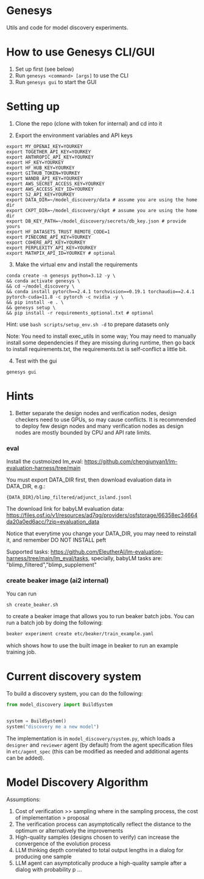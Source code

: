 # Genesys

Utils and code for model discovery experiments. 


# How to use Genesys CLI/GUI


1. Set up  first (see below)
2. Run `genesys <command> [args]` to use the CLI
3. Run `genesys gui` to start the GUI


# Setting up 

1. Clone the repo (clone with token for internal) and cd into it

2. Export the environment variables and API keys

```shell
export MY_OPENAI_KEY=YOURKEY
export TOGETHER_API_KEY=YOURKEY
export ANTHROPIC_API_KEY=YOURKEY
export HF_KEY=YOURKEY
export HF_HUB_KEY=YOURKEY
export GITHUB_TOKEN=YOURKEY
export WANDB_API_KEY=YOURKEY
export AWS_SECRET_ACCESS_KEY=YOURKEY
export AWS_ACCESS_KEY_ID=YOURKEY
export S2_API_KEY=YOURKEY
export DATA_DIR=~/model_discovery/data # assume you are using the home dir 
export CKPT_DIR=~/model_discovery/ckpt # assume you are using the home dir 
export DB_KEY_PATH=~/model_discovery/secrets/db_key.json # provide yours
export HF_DATASETS_TRUST_REMOTE_CODE=1
export PINECONE_API_KEY=YOURKEY
export COHERE_API_KEY=YOURKEY
export PERPLEXITY_API_KEY=YOURKEY
export MATHPIX_API_ID=YOURKEY # optional
```

3. Make the virtual env and install the requirements 

```shell
conda create -n genesys python=3.12 -y \
&& conda activate genesys \
&& cd ~/model_discovery \
&& conda install pytorch==2.4.1 torchvision==0.19.1 torchaudio==2.4.1  pytorch-cuda=11.8 -c pytorch -c nvidia -y \
&& pip install -e . \
&& genesys setup \
&& pip install -r requirements_optional.txt # optional
```
Hint: use ```bash scripts/setup_env.sh -d``` to prepare datasets only

Note: You need to install exec_utils in some way; You may need to manually install some dependencies if they are missing during runtime, then go back to install requirements.txt, the requirements.txt is self-conflict a little bit. 

4. Test with the gui
```
genesys gui
```


# Hints

1. Better separate the design nodes and verification nodes, design checkers need to use GPUs, so may cause conflicts. It is recommended to deploy few design nodes and many verification nodes as design nodes are mostly bounded by CPU and API rate limits. 


<!-- 
### Build search library

Download `library_files.zip`[] , unzip it and put it under `model/library`. It should be like this: 
```
model/
    library/
        files/
            htmls/
            htmls2/
            htmlsp/
            pdfs/
            pdfs2/
            pdfsp/
```
 -->

### eval 

Install the custmoized lm_eval: https://github.com/chengjunyan1/lm-evaluation-harness/tree/main

You must export DATA_DIR first, then download evaluation data in DATA_DIR, e.g.:
```
{DATA_DIR}/blimp_filtered/adjunct_island.jsonl
```
The download link for babyLM evaluation data: https://files.osf.io/v1/resources/ad7qg/providers/osfstorage/66358ec34664da20a0ed6acc/?zip=evaluation_data 

Notice that everytime you change your DATA_DIR, you may need to reinstall it, and remember DO NOT INSTALL peft

Supported tasks: https://github.com/EleutherAI/lm-evaluation-harness/tree/main/lm_eval/tasks, specially, babyLM tasks are: "blimp_filtered","blimp_supplement"

### create beaker image (ai2 internal) 
You can run 
```
sh create_beaker.sh 
```
to create a beaker image that allows you to run beaker batch jobs. You
can run a batch job by doing the following: 
```bash 
beaker experiment create etc/beaker/train_example.yaml

```
which shows how to use the built image in beaker to run an example
training job. 

# Current discovery system 

To build a discovery system, you can do the following: 
```python
from model_discovery import BuildSystem 


system = BuildSystem() 
system("discovery me a new model") 
```
The implementation is in `model_discovery/system.py`, which loads a `designer` and `reviewer` agent (by default) from the agent specification files in `etc/agent_spec` (this can be modified as needed and additional agents can be added). 




# Model Discovery Algorithm

Assumptions:
1. Cost of verification >> sampling where in the sampling process, the cost of implementation > proposal
2. The verification process can asymptotically reflect the distance to the optimum or alternatively the improvements
3. High-quality samples (designs chosen to verify) can increase the convergence of the evolution process
4. LLM thinking depth correlated to total output lengths in a dialog for producing one sample
5. LLM agent can asymptotically produce a high-quality sample after a dialog with probability p
...
